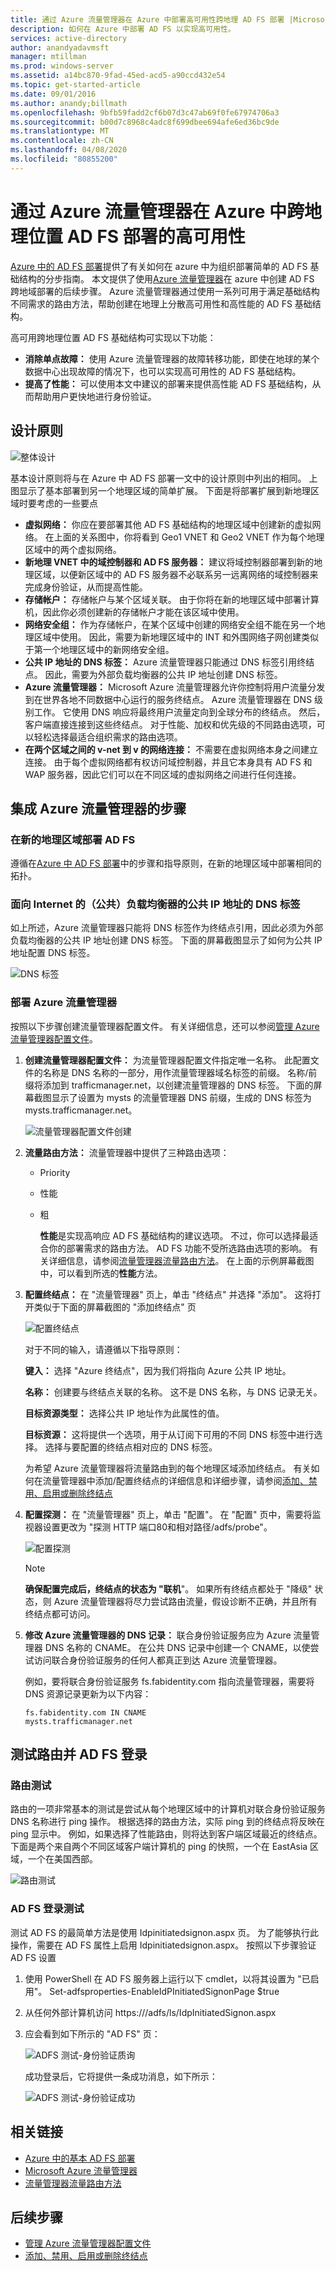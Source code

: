 ```yaml
---
title: 通过 Azure 流量管理器在 Azure 中部署高可用性跨地理 AD FS 部署 |Microsoft Docs
description: 如何在 Azure 中部署 AD FS 以实现高可用性。
services: active-directory
author: anandyadavmsft
manager: mtillman
ms.prod: windows-server
ms.assetid: a14bc870-9fad-45ed-acd5-a90ccd432e54
ms.topic: get-started-article
ms.date: 09/01/2016
ms.author: anandy;billmath
ms.openlocfilehash: 9bfb59fadd2cf6b07d3c47ab69f0fe67974706a3
ms.sourcegitcommit: b00d7c8968c4adc8f699dbee694afe6ed36bc9de
ms.translationtype: MT
ms.contentlocale: zh-CN
ms.lasthandoff: 04/08/2020
ms.locfileid: "80855200"
---
```

# <a name="high-availability-cross-geographic-ad-fs-deployment-in-azure-with-azure-traffic-manager"></a>通过 Azure 流量管理器在 Azure 中跨地理位置 AD FS 部署的高可用性
[Azure 中的 AD FS 部署](how-to-connect-fed-azure-adfs.md)提供了有关如何在 azure 中为组织部署简单的 AD FS 基础结构的分步指南。 本文提供了使用[Azure 流量管理器](https://docs.microsoft.com/azure/traffic-manager/)在 azure 中创建 AD FS 跨地域部署的后续步骤。 Azure 流量管理器通过使用一系列可用于满足基础结构不同需求的路由方法，帮助创建在地理上分散高可用性和高性能的 AD FS 基础结构。

高可用跨地理位置 AD FS 基础结构可实现以下功能：

* **消除单点故障：** 使用 Azure 流量管理器的故障转移功能，即使在地球的某个数据中心出现故障的情况下，也可以实现高可用性的 AD FS 基础结构。
* **提高了性能：** 可以使用本文中建议的部署来提供高性能 AD FS 基础结构，从而帮助用户更快地进行身份验证。 

## <a name="design-principles"></a>设计原则
![整体设计](./media/active-directory-adfs-in-azure-with-azure-traffic-manager/blockdiagram.png)

基本设计原则将与在 Azure 中 AD FS 部署一文中的设计原则中列出的相同。 上图显示了基本部署到另一个地理区域的简单扩展。 下面是将部署扩展到新地理区域时要考虑的一些要点

* **虚拟网络：** 你应在要部署其他 AD FS 基础结构的地理区域中创建新的虚拟网络。 在上面的关系图中，你将看到 Geo1 VNET 和 Geo2 VNET 作为每个地理区域中的两个虚拟网络。
* **新地理 VNET 中的域控制器和 AD FS 服务器：** 建议将域控制器部署到新的地理区域，以便新区域中的 AD FS 服务器不必联系另一远离网络的域控制器来完成身份验证，从而提高性能。
* **存储帐户：** 存储帐户与某个区域关联。 由于你将在新的地理区域中部署计算机，因此你必须创建新的存储帐户才能在该区域中使用。  
* **网络安全组：** 作为存储帐户，在某个区域中创建的网络安全组不能在另一个地理区域中使用。 因此，需要为新地理区域中的 INT 和外围网络子网创建类似于第一个地理区域中的新网络安全组。
* **公共 IP 地址的 DNS 标签：** Azure 流量管理器只能通过 DNS 标签引用终结点。 因此，需要为外部负载均衡器的公共 IP 地址创建 DNS 标签。
* **Azure 流量管理器：** Microsoft Azure 流量管理器允许你控制将用户流量分发到在世界各地不同数据中心运行的服务终结点。 Azure 流量管理器在 DNS 级别工作。 它使用 DNS 响应将最终用户流量定向到全球分布的终结点。 然后，客户端直接连接到这些终结点。 对于性能、加权和优先级的不同路由选项，可以轻松选择最适合组织需求的路由选项。 
* **在两个区域之间的 v-net 到 v 的网络连接：** 不需要在虚拟网络本身之间建立连接。 由于每个虚拟网络都有权访问域控制器，并且它本身具有 AD FS 和 WAP 服务器，因此它们可以在不同区域的虚拟网络之间进行任何连接。 

## <a name="steps-to-integrate-azure-traffic-manager"></a>集成 Azure 流量管理器的步骤
### <a name="deploy-ad-fs-in-the-new-geographical-region"></a>在新的地理区域部署 AD FS
遵循在[Azure 中 AD FS 部署](how-to-connect-fed-azure-adfs.md)中的步骤和指导原则，在新的地理区域中部署相同的拓扑。

### <a name="dns-labels-for-public-ip-addresses-of-the-internet-facing-public-load-balancers"></a>面向 Internet 的（公共）负载均衡器的公共 IP 地址的 DNS 标签
如上所述，Azure 流量管理器只能将 DNS 标签作为终结点引用，因此必须为外部负载均衡器的公共 IP 地址创建 DNS 标签。 下面的屏幕截图显示了如何为公共 IP 地址配置 DNS 标签。 

![DNS 标签](./media/active-directory-adfs-in-azure-with-azure-traffic-manager/eastfabstsdnslabel.png)

### <a name="deploying-azure-traffic-manager"></a>部署 Azure 流量管理器
按照以下步骤创建流量管理器配置文件。 有关详细信息，还可以参阅[管理 Azure 流量管理器配置文件](https://docs.microsoft.com/azure/traffic-manager/traffic-manager-manage-profiles)。

1. **创建流量管理器配置文件：** 为流量管理器配置文件指定唯一名称。 此配置文件的名称是 DNS 名称的一部分，用作流量管理器域名标签的前缀。 名称/前缀将添加到 trafficmanager.net，以创建流量管理器的 DNS 标签。 下面的屏幕截图显示了设置为 mysts 的流量管理器 DNS 前缀，生成的 DNS 标签为 mysts.trafficmanager.net。 
   
    ![流量管理器配置文件创建](./media/active-directory-adfs-in-azure-with-azure-traffic-manager/trafficmanager01.png)
2. **流量路由方法：** 流量管理器中提供了三种路由选项：
   
   * Priority 
   * 性能
   * 粗
     
     **性能**是实现高响应 AD FS 基础结构的建议选项。 不过，你可以选择最适合你的部署需求的路由方法。 AD FS 功能不受所选路由选项的影响。 有关详细信息，请参阅[流量管理器流量路由方法](https://docs.microsoft.com/azure/traffic-manager/traffic-manager-routing-methods)。 在上面的示例屏幕截图中，可以看到所选的**性能**方法。
3. **配置终结点：** 在 "流量管理器" 页上，单击 "终结点" 并选择 "添加"。 这将打开类似于下面的屏幕截图的 "添加终结点" 页
   
   ![配置终结点](./media/active-directory-adfs-in-azure-with-azure-traffic-manager/eastfsendpoint.png)
   
   对于不同的输入，请遵循以下指导原则：
   
   **键入：** 选择 "Azure 终结点"，因为我们将指向 Azure 公共 IP 地址。
   
   **名称：** 创建要与终结点关联的名称。 这不是 DNS 名称，与 DNS 记录无关。
   
   **目标资源类型：** 选择公共 IP 地址作为此属性的值。 
   
   **目标资源：** 这将提供一个选项，用于从订阅下可用的不同 DNS 标签中进行选择。 选择与要配置的终结点相对应的 DNS 标签。
   
   为希望 Azure 流量管理器将流量路由到的每个地理区域添加终结点。
   有关如何在流量管理器中添加/配置终结点的详细信息和详细步骤，请参阅[添加、禁用、启用或删除终结点](https://docs.microsoft.com/azure/traffic-manager/traffic-manager-manage-endpoints)
4. **配置探测：** 在 "流量管理器" 页上，单击 "配置"。 在 "配置" 页中，需要将监视器设置更改为 "探测 HTTP 端口80和相对路径/adfs/probe"。
   
    ![配置探测](./media/active-directory-adfs-in-azure-with-azure-traffic-manager/mystsconfig.png) 
   
   > [!NOTE]
   > **确保配置完成后，终结点的状态为 "联机**"。 如果所有终结点都处于 "降级" 状态，则 Azure 流量管理器将尽力尝试路由流量，假设诊断不正确，并且所有终结点都可访问。
   > 
   > 
5. **修改 Azure 流量管理器的 DNS 记录：** 联合身份验证服务应为 Azure 流量管理器 DNS 名称的 CNAME。 在公共 DNS 记录中创建一个 CNAME，以使尝试访问联合身份验证服务的任何人都真正到达 Azure 流量管理器。
   
    例如，要将联合身份验证服务 fs.fabidentity.com 指向流量管理器，需要将 DNS 资源记录更新为以下内容：
   
    <code>fs.fabidentity.com IN CNAME mysts.trafficmanager.net</code>

## <a name="test-the-routing-and-ad-fs-sign-in"></a>测试路由并 AD FS 登录
### <a name="routing-test"></a>路由测试
路由的一项非常基本的测试是尝试从每个地理区域中的计算机对联合身份验证服务 DNS 名称进行 ping 操作。 根据选择的路由方法，实际 ping 到的终结点将反映在 ping 显示中。 例如，如果选择了性能路由，则将达到客户端区域最近的终结点。 下面是两个来自两个不同区域客户端计算机的 ping 的快照，一个在 EastAsia 区域，一个在美国西部。 

![路由测试](./media/active-directory-adfs-in-azure-with-azure-traffic-manager/pingtest.png)

### <a name="ad-fs-sign-in-test"></a>AD FS 登录测试
测试 AD FS 的最简单方法是使用 Idpinitiatedsignon.aspx 页。 为了能够执行此操作，需要在 AD FS 属性上启用 Idpinitiatedsignon.aspx。 按照以下步骤验证 AD FS 设置

1. 使用 PowerShell 在 AD FS 服务器上运行以下 cmdlet，以将其设置为 "已启用"。 
   Set-adfsproperties-EnableIdPInitiatedSignonPage $true
2. 从任何外部计算机访问 https://<yourfederationservicedns>/adfs/ls/IdpInitiatedSignon.aspx
3. 应会看到如下所示的 "AD FS" 页：
   
    ![ADFS 测试-身份验证质询](./media/active-directory-adfs-in-azure-with-azure-traffic-manager/adfstest1.png)
   
    成功登录后，它将提供一条成功消息，如下所示：
   
    ![ADFS 测试-身份验证成功](./media/active-directory-adfs-in-azure-with-azure-traffic-manager/adfstest2.png)

## <a name="related-links"></a>相关链接
* [Azure 中的基本 AD FS 部署](how-to-connect-fed-azure-adfs.md)
* [Microsoft Azure 流量管理器](https://docs.microsoft.com/azure/traffic-manager/)
* [流量管理器流量路由方法](https://docs.microsoft.com/azure/traffic-manager/traffic-manager-routing-methods)

## <a name="next-steps"></a>后续步骤
* [管理 Azure 流量管理器配置文件](https://docs.microsoft.com/azure/traffic-manager/traffic-manager-manage-profiles)
* [添加、禁用、启用或删除终结点](https://docs.microsoft.com/azure/traffic-manager/traffic-manager-manage-endpoints) 

